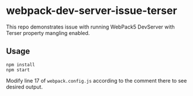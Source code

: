 # webpack-dev-server-issue-terser

This repo demonstrates issue with running WebPack5 DevServer with Terser property mangling enabled.

## Usage

```
npm install 
npm start
```

Modify line 17 of `webpack.config.js` according to the comment there to see desired output.